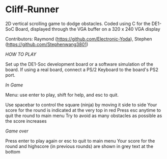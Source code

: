 # Cliff-Runner
2D vertical scrolling game to dodge obstacles. Coded using C for the DE1-SoC Board, displayed through the VGA buffer on a 320 x 240 VGA display

Contributors: Raymond (https://github.com/Electronic-Yoda), Stephen (https://github.com/Stephenwang3801)

*HOW TO PLAY*

Set up the DE1-Soc development board or a software simulation of the board.
If using a real board, connect a PS/2 Keyboard to the board's PS2 port.

*In Game*

Menu: use enter to play, shift for help, and esc to quit.

Use spacebar to control the square (ninja) by moving it side to side
Your score for the round is indicated at the very top in red
Press esc anytime to quit the round to main menu
Try to avoid as many obstacles as possible as the score increases

*Game over*

Press enter to play again or esc to quit to main menu
Your score for the round and highscore (in previous rounds) are shown in grey text at the bottom
